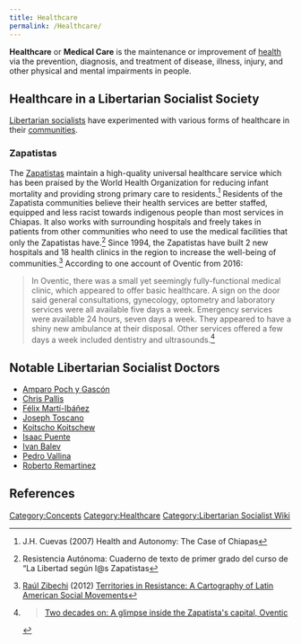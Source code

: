 ```yaml
---
title: Healthcare
permalink: /Healthcare/
---
```


**Healthcare** or **Medical Care** is the maintenance or improvement of
[health](health.md "wikilink") via the prevention, diagnosis, and treatment
of disease, illness, injury, and other physical and mental impairments
in people.

## Healthcare in a Libertarian Socialist Society

[Libertarian socialists](Libertarian_Socialism.md "wikilink") have
experimented with various forms of healthcare in their
[communities](List_of_Libertarian_Socialist_Societies.md "wikilink").

### Zapatistas

The [Zapatistas](Rebel_Zapatista_Autonomous_Municipalities.md "wikilink")
maintain a high-quality universal healthcare service which has been
praised by the World Health Organization for reducing infant mortality
and providing strong primary care to residents.[^1] Residents of the
Zapatista communities believe their health services are better staffed,
equipped and less racist towards indigenous people than most services in
Chiapas. It also works with surrounding hospitals and freely takes in
patients from other communities who need to use the medical facilities
that only the Zapatistas have.[^2] Since 1994, the Zapatistas have built
2 new hospitals and 18 health clinics in the region to increase the
well-being of communities.[^3] According to one account of Oventic from
2016:

> In Oventic, there was a small yet seemingly fully-functional medical
> clinic, which appeared to offer basic healthcare. A sign on the door
> said general consultations, gynecology, optometry and laboratory
> services were all available five days a week. Emergency services were
> available 24 hours, seven days a week. They appeared to have a shiny
> new ambulance at their disposal. Other services offered a few days a
> week included dentistry and ultrasounds.[^4]

## Notable Libertarian Socialist Doctors

- [Amparo Poch y Gascón](Amparo_Poch_y_Gascón.md "wikilink")
- [Chris Pallis](Chris_Pallis.md "wikilink")
- [Félix Martí-Ibáñez](Félix_Martí-Ibáñez.md "wikilink")
- [Joseph Toscano](Joseph_Toscano.md "wikilink")
- [Koitscho Koitschew](Koitscho_Koitschew.md "wikilink")
- [Isaac Puente](Isaac_Puente.md "wikilink")
- [Ivan Balev](Ivan_Balev.md "wikilink")
- [Pedro Vallina](Pedro_Vallina.md "wikilink")
- [Roberto Remartinez](Roberto_Remartinez.md "wikilink")

## References

<references />

[Category:Concepts](Category:Concepts.md "wikilink")
[Category:Healthcare](Category:Healthcare.md "wikilink")
[Category:Libertarian Socialist
Wiki](Category:Libertarian_Socialist_Wiki.md "wikilink")

[^1]: J.H. Cuevas (2007) Health and Autonomy: The Case of Chiapas

[^2]: Resistencia Autónoma: Cuaderno de texto de primer grado del curso
    de “La Libertad según l@s Zapatistas

[^3]: [Raúl Zibechi](Raúl_Zibechi.md "wikilink") (2012) [Territories in
    Resistance: A Cartography of Latin American Social
    Movements](Territories_in_Resistance:_A_Cartography_of_Latin_American_Social_Movements.md "wikilink")

[^4]:
    > [Two decades on: A glimpse inside the Zapatista's capital,
    > Oventic](http://links.org.au/mexico-zapatistas-ezln-oventic)